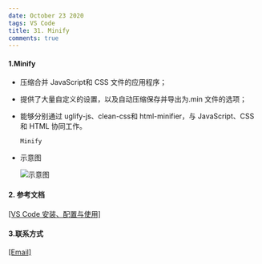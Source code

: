 ```yaml
---
date: October 23 2020
tags: VS Code
title: 31. Minify
comments: true
---
```

#### 1.Minify

- 压缩合并 JavaScript和 CSS 文件的应用程序；

- 提供了大量自定义的设置，以及自动压缩保存并导出为.min 文件的选项；

- 能够分别通过 uglify-js、clean-css和 html-minifier，与 JavaScript、CSS和 HTML 协同工作。

  ```bash
  Minify
  ```

- 示意图

  ![示意图](https://s1.ax1x.com/2020/10/05/0t08XR.gif)

#### 2. 参考文档

[[VS Code 安装、配置与使用]](https://web-oyster.github.io/2020/10/23/VSCode/Tutorial/VS%20Code%E5%AE%89%E8%A3%85%E3%80%81%E9%85%8D%E7%BD%AE%E4%B8%8E%E4%BD%BF%E7%94%A8/)

#### 3.联系方式

[[Email]](yuanmin8888@outlook.com)
